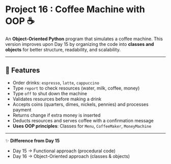 # Project 16 : Coffee Machine with OOP ☕

An **Object-Oriented Python** program that simulates a coffee machine. This version improves upon Day 15 by organizing the code into **classes and objects** for better structure, readability, and scalability.  

---

## 📌 Features
- Order drinks: `espresso`, `latte`, `cappuccino`
- Type `report` to check resources (water, milk, coffee, money)
- Type `off` to shut down the machine
- Validates resources before making a drink
- Accepts coins (quarters, dimes, nickels, pennies) and processes payment
- Returns change if extra money is inserted
- Deducts resources and serves coffee with a confirmation message
- **Uses OOP principles**: Classes for `Menu`, `CoffeeMaker`, `MoneyMachine`  

---

✨ **Difference from Day 15**  
- Day 15 → Functional approach (procedural code)  
- Day 16 → Object-Oriented approach (classes & objects)  
